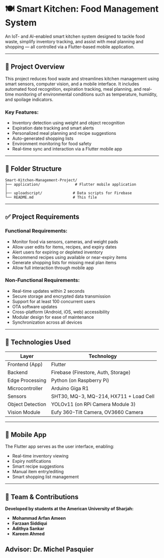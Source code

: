 # 🍽️ Smart Kitchen: Food Management System

An IoT- and AI-enabled smart kitchen system designed to tackle food waste, simplify inventory tracking, and assist with meal planning and shopping — all controlled via a Flutter-based mobile application.

---

## 📄 Project Overview

This project reduces food waste and streamlines kitchen management using smart sensors, computer vision, and a mobile interface. It includes automated food recognition, expiration tracking, meal planning, and real-time monitoring of environmental conditions such as temperature, humidity, and spoilage indicators.

### Key Features:
- Inventory detection using weight and object recognition
- Expiration date tracking and smart alerts
- Personalized meal planning and recipe suggestions
- Auto-generated shopping lists
- Environment monitoring for food safety
- Real-time sync and interaction via a Flutter mobile app

---

## 📁 Folder Structure

```plaintext
Smart-Kitchen-Management-Project/
├── application/                # Flutter mobile application
│
├── uploadscript/              # Data scripts for Firebase
└── README.md                  # This file
````

---

## ✅ Project Requirements

### Functional Requirements:

* Monitor food via sensors, cameras, and weight pads
* Allow user edits for items, recipes, and expiry dates
* Alert users for expiring or depleted inventory
* Recommend recipes using available or near-expiry items
* Generate shopping lists for missing meal plan items
* Allow full interaction through mobile app

### Non-Functional Requirements:

* Real-time updates within 2 seconds
* Secure storage and encrypted data transmission
* Support for at least 100 concurrent users
* OTA software updates
* Cross-platform (Android, iOS, web) accessibility
* Modular design for ease of maintenance
* Synchronization across all devices

---

## 🧪 Technologies Used

| Layer            | Technology                             |
| ---------------- | -------------------------------------- |
| Frontend (App)   | Flutter                                |
| Backend          | Firebase (Firestore, Auth, Storage)    |
| Edge Processing  | Python (on Raspberry Pi)               |
| Microcontroller  | Arduino Giga R1                        |
| Sensors          | SHT30, MQ-3, MQ-214, HX711 + Load Cell |
| Object Detection | YOLOv11 (on RPi Camera Module 3)       |
| Vision Module    | Eufy 360-Tilt Camera, OV3660 Camera    |

---

## 📱 Mobile App

The Flutter app serves as the user interface, enabling:

* Real-time inventory viewing
* Expiry notifications
* Smart recipe suggestions
* Manual item entry/editing
* Smart shopping list management

---

## 👥 Team & Contributions
**Developed by students at the American University of Sharjah:**

* **Mohammad Arfan Ameen**
* **Farzaan Siddiqui**
* **Adithya Sankar**
* **Kareem Ahmed**

**Advisor:** Dr. Michel Pasquier
---
